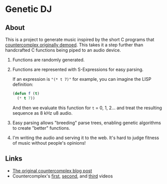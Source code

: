 # Genetic DJ

## About

This is a project to generate music inspired by the short C programs that
[countercomplex originally demoed][countercomplex]. This takes it a step
further than handcrafted C functions being piped to an audio device.

1. Functions are randomly generated. 
1. Functions are represented with S-Expressions for easy parsing.
   
   If an expression is `"(* t 7)"` for example, you can imagine the LISP definition:
   ```lisp
   (defun f (t)
     (* t 7))
   ```
   And then we evaluate this function for `t` = 0, 1, 2... and treat the
   resulting sequence as 8 kHz u8 audio.

1. Easy parsing allows "breeding" parse trees, enabling genetic algorithms to
   create "better" functions.
1. I'm writing the audio and serving it to the web. It's hard to judge fitness
   of music without people's opinions!

## Links

- [The original countercomplex blog post][countercomplex]
- Countercomplex's [first][video1], [second][video2], and [third][video3] videos

[countercomplex]: http://countercomplex.blogspot.com/2011/10/algorithmic-symphonies-from-one-line-of.html
[video1]: https://www.youtube.com/watch?v=GtQdIYUtAHg
[video2]: https://www.youtube.com/watch?v=qlrs2Vorw2Y
[video3]: https://www.youtube.com/watch?v=tCRPUv8V22o
